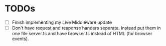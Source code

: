 # TODOs

- [ ] Finish implementing my Live Middleware update
- [ ] Don't have request and response handers seperate. Instead put them in one file server.ts and have browser.ts instead of HTML (for browser events).
